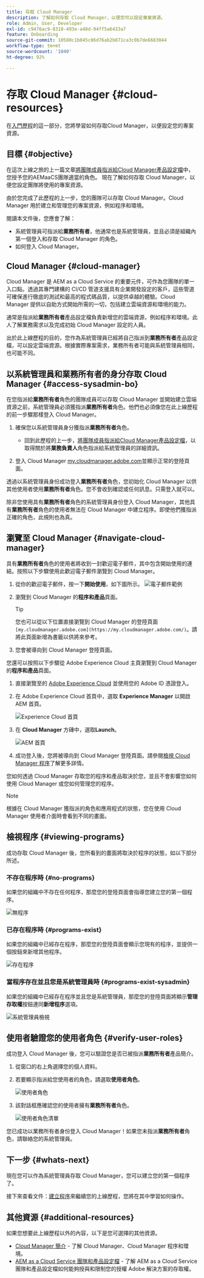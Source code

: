 ```yaml
---
title: 存取 Cloud Manager
description: 了解如何存取 Cloud Manager，以便您可以設定專案資源。
role: Admin, User, Developer
exl-id: c9476ac9-8318-493e-a48d-94ff5a6433a7
feature: Onboarding
source-git-commit: 10580c1b045c86d76ab2b871ca3c0b7de6683044
workflow-type: tm+mt
source-wordcount: '1040'
ht-degree: 92%

---
```


# 存取 Cloud Manager {#cloud-resources}

在[入門歷程](overview.md)的這一部分，您將學習如何存取Cloud Manager，以便設定您的專案資源。

## 目標 {#objective}

在這次上線之旅的上一篇文章[將團隊成員指派給Cloud Manager產品設定檔](assign-profiles-cloud-manager.md)中，您授予您的AEMaaCS團隊適當的角色。 現在了解如何存取 Cloud Manager，以便您設定團隊將使用的專案資源。

由於您完成了此歷程的上一步，您的團隊可以存取 Cloud Manager。Cloud Manager 用於建立和管理您的專案資源，例如程序和環境。

閱讀本文件後，您應會了解：

* 系統管理員可指派給&#x200B;**業務所有者**，他通常也是系統管理員，並且必須是組織內第一個登入和存取 Cloud Manager 的角色。
* 如何登入 Cloud Manager。

## Cloud Manager {#cloud-manager}

Cloud Manager 是 AEM as a Cloud Service 的重要元件，可作為您團隊的單一入口點。透過其專門建構的 CI/CD 管道支援具有企業開發設定的客戶，這些管道可確保進行徹底的測試和最高的程式碼品質，以提供卓越的體驗。Cloud Manager 提供以自助方式開始所需的一切，包括建立雲端資源和環境的能力。

通常是指派給&#x200B;**業務所有者**&#x200B;產品設定檔負責新增您的雲端資源，例如程序和環境。此人了解業務需求以及完成初始 Cloud Manager 設定的人員。

出於此上線歷程的目的，您作為系統管理員已經將自己指派到&#x200B;**業務所有者**&#x200B;產品設定檔，可以設定雲端資源。根據實際專案需求，業務所有者可能與系統管理員相同，也可能不同。

## 以系統管理員和業務所有者的身分存取 Cloud Manager {#access-sysadmin-bo}

在您指派給&#x200B;**業務所有者**&#x200B;角色的團隊成員可以存取 Cloud Manager 並開始建立雲端資源之前，系統管理員必須獲指派&#x200B;**業務所有者**&#x200B;角色。他們也必須像您在此上線歷程的前一步驟那樣登入 Cloud Manager。

1. 確保您以系統管理員身分獲指派&#x200B;**業務所有者**&#x200B;角色。

   * 回到此歷程的上一步，[將團隊成員指派給Cloud Manager產品設定檔](assign-profiles-cloud-manager.md)，以取得關於將&#x200B;**業務負責人**&#x200B;角色指派給系統管理員的詳細資訊。

1. 登入 Cloud Manager [my.cloudmanager.adobe.com](https://my.cloudmanager.adobe.com/)並顯示正常的登陸頁面。

透過以系統管理員身份成功登入&#x200B;**業務所有者**&#x200B;角色，您初始化 Cloud Manager 以供其他使用者使用&#x200B;**業務所有者**&#x200B;角色。您不會收到確認或任何訊息。只需登入就可以。

除非您使用具有&#x200B;**業務所有者**&#x200B;角色的系統管理員身份登入 Cloud Manager，其他具有&#x200B;**業務所有者**&#x200B;角色的使用者無法在 Cloud Manager 中建立程序。即使他們獲指派正確的角色，此規則也為真。

## 瀏覽至 Cloud Manager {#navigate-cloud-manager}

具有&#x200B;**業務所有者**&#x200B;角色的使用者將收到一封歡迎電子郵件，其中包含開始使用的連結。按照以下步驟使用此歡迎電子郵件瀏覽到 Cloud Manager。

1. 從你的歡迎電子郵件，按一下&#x200B;**開始使用**，如下圖所示。
   ![電子郵件範例](/help/journey-onboarding/assets/get-started-email.png)

1. 瀏覽到 Cloud Manager 的&#x200B;**程序和產品**&#x200B;頁面。

   >[!TIP]
   >
   >您也可以從以下位置直接瀏覽到 Cloud Manager 的登陸頁面`[my.cloudmanager.adobe.com](https://my.cloudmanager.adobe.com/)`。請將此頁面新增為書籤以供將來參考。

1. 您會被導向到 Cloud Manager 登陸頁面。

您還可以按照以下步驟從 Adobe Experience Cloud 主頁瀏覽到 Cloud Manager 的&#x200B;**程序和產品**&#x200B;頁面。

1. 直接瀏覽至的 [Adobe Experience Cloud](https://experience.adobe.com) 並使用您的 Adobe ID 憑證登入。

1. 在 Adobe Experience Cloud 首頁中，選取 **Experience Manager** 以開啟 AEM 首頁。

   ![Experience Cloud 首頁](/help/journey-onboarding/assets/setup-resources2.png)

1. 在 **Cloud Manager** 方磚中，選取&#x200B;**Launch**。

   ![AEM 首頁](/help/journey-onboarding/assets/setup-resources3.png)

1. 成功登入後，您將被導向到 Cloud Manager 登陸頁面。請參閱[檢視 Cloud Manager 程序](#viewing-programs)了解更多詳情。

您如何透過 Cloud Manager 存取您的程序和產品取決於您，並且不會影響您如何使用 Cloud Manager 或您如何管理您的程序。

>[!NOTE]
>
>根據在 Cloud Manager 獲指派的角色和應用程式的狀態，您在使用 Cloud Manager 使用者介面時會看到不同的畫面。

## 檢視程序 {#viewing-programs}

成功存取 Cloud Manager 後，您所看到的畫面將取決於程序的狀態，如以下部分所述。

### 不存在程序時 {#no-programs}

如果您的組織中不存在任何程序，那麼您的登陸頁面會指導您建立您的第一個程序。

![無程序](/help/implementing/cloud-manager/getting-access-to-aem-in-cloud/assets/first_timelogin0.png)

### 已存在程序時 {#programs-exist}

如果您的組織中已經存在程序，那麼您的登陸頁面會顯示您現有的程序，並提供一個按鈕來新增其他程序。

![存在程序](/help/implementing/cloud-manager/getting-access-to-aem-in-cloud/assets/first_timelogin1.png)

### 當程序存在並且您是系統管理員時 {#programs-exist-sysadmin}

如果您的組織中已經存在程序並且您是系統管理員，那麼您的登陸頁面將顯示&#x200B;**管理存取權**&#x200B;按鈕連同&#x200B;**新增程序**&#x200B;選項。

![系統管理員檢視](/help/implementing/cloud-manager/getting-access-to-aem-in-cloud/assets/admin-console-4.png)

## 使用者驗證您的使用者角色 {#verify-user-roles}

成功登入 Cloud Manager 後，您可以驗證您是否已被指派&#x200B;**業務所有者**&#x200B;產品簡介。

1. 從窗口的右上角選擇您的個人資料。

1. 若要顯示指派給您使用者的角色，請選取&#x200B;**使用者角色**。

   ![使用者角色](/help/journey-onboarding/assets/setup-resources6.png)

1. 該對話框應確認您的使用者擁有&#x200B;**業務所有者**&#x200B;角色。

   ![使用者角色清單](/help/journey-onboarding/assets/setup-resources7.png)

您已成功以業務所有者身份登入 Cloud Manager！如果您未指派&#x200B;**業務所有者**&#x200B;角色，請聯絡您的系統管理員。

## 下一步 {#whats-next}

現在您可以作為系統管理員存取 Cloud Manager，您可以建立您的第一個程序了。

接下來查看文件：[建立程序](create-program.md)來繼續您的上線歷程，您將在其中學習如何操作。

## 其他資源 {#additional-resources}

如果您想要此上線歷程以外的內容，以下是您可選擇的其他資源。

* [Cloud Manager 簡介](/help/onboarding/cloud-manager-introduction.md) - 了解 Cloud Manager、Cloud Manager 程序和環境。
* [AEM as a Cloud Service 團隊和產品設定檔](/help/onboarding/aem-cs-team-product-profiles.md) - 了解 AEM as a Cloud Service 團隊和產品設定檔如何能夠授與和限制您的授權 Adobe 解決方案的存取權。
<!-- ERROR: Not Found (HTTP error 404) * [AEM Champion Tips and Tricks - Cloud Manager UI](https://experienceleague.adobe.com/docs/experience-manager-learn/cloud-service/expert-resources/aem-champions/cloud-manager-ui.md) - Watch this video for an overview of Cloud Manager's UI from an AEM champion. -->
